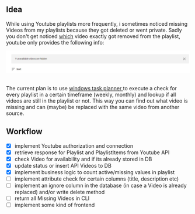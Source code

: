 ## Idea
While using Youtube playlists more frequently, i sometimes noticed missing Videos from my playlists because they got deleted or went private. Sadly you don't get noticed <u>which</u> video exactly got removed from the playlist, youtube only provides the following info:

![alt text](https://raw.githubusercontent.com/sebastian-sl/yt-playlist-analyzer/main/img/missing%20videos.png)

<br>
The current plan is to use <u> windows task planner </u> to execute a check for every playlist in a certain timeframe (weekly, monthly) and lookup if all videos are still in the playlist or not. This way you can find out what video is missing and can (maybe) be replaced with the same video from another source. 

<br> 

## Workflow
- [X] implement Youtube authorization and connection
- [X] retrieve response for Playlist and PlaylistItems from Youtube API
- [X] check Video for availability and if its already stored in DB
- [X] update status or insert API Videos to DB
- [X] implement business logic to count active/missing values in playlist
- [ ] implement attribute check for certain columns (title, description etc)
- [ ] implement an ignore column in the database (in case a Video is already replaced) and/or write delete method
- [ ] return all Missing Videos in CLI
- [ ] implement some kind of frontend
<br>
